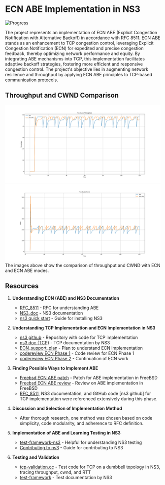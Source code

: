 # ECN ABE Implementation in NS3


![Progress](https://img.shields.io/badge/Progress-100%25-brightgreen)

The project represents an implementation of ECN ABE (Explicit Congestion Notification with Alternative Backoff) in accordance with RFC 8511. ECN ABE stands as an enhancement to TCP congestion control, leveraging Explicit Congestion Notification (ECN) for expedited and precise congestion feedback, thereby optimizing network performance and equity. By integrating ABE mechanisms into TCP, this implementation facilitates adaptive backoff strategies, fostering more efficient and responsive congestion control. The project's objective lies in augmenting network resilience and throughput by applying ECN ABE principles to TCP-based communication protocols.

## Throughput and CWND Comparison
![Throughput with ECN and ECN ABE Modes](Results/Tcp_cubic_throughput.png)
![CWND with ECN and ECN ABE Modes](Results/Tcp_cubic_cwnd.png)
The images above show the comparison of throughput and CWND with ECN and ECN ABE modes.

## Resources

1. **Understanding ECN (ABE) and NS3 Documentation**
   - [RFC_8511](https://www.rfc-editor.org/rfc/pdfrfc/rfc8511.txt.pdf) - RFC for understanding ABE
   - [NS3_doc](https://www.nsnam.org/docs/manual/html/tests.html) - NS3 documentation
   - [ns3 quick start](https://www.nsnam.org/docs/tutorial/html/quick-start.html) - Guide for installing NS3

2. **Understanding TCP Implementation and ECN Implementation in NS3**
   - [ns3 github](https://github.com/nsnam/ns-3-dev-git/tree/master/src/internet/model) - Repository with code for TCP implementation
   - [ns3 doc (TCP)](https://www.nsnam.org/docs/models/html/tcp.html) - TCP documentation by NS3
   - [ECN_support_plan](https://www.nsnam.org/wiki/ECN_support_for_qdiscs_in_ns-3) - Plan to understand ECN implementation
   - [codereview ECN Phase 1](https://codereview.appspot.com/306660043/#ps40001) - Code review for ECN Phase 1
   - [codereview ECN Phase 2](https://codereview.appspot.com/314790043/#ps110001) - Continuation of ECN work

3. **Finding Possible Ways to Implement ABE**
   - [Freebsd ECN ABE patch](https://reviews.freebsd.org/rS331214) - Patch for ABE implementation in FreeBSD
   - [Freebsd ECN ABE review](https://reviews.freebsd.org/D11616) - Review on ABE implementation in FreeBSD
   - [RFC_8511](https://www.rfc-editor.org/rfc/rfc8511.html), NS3 documentation, and GitHub code [ns3 github] for TCP implementation were referenced extensively during this phase.

4. **Discussion and Selection of Implementation Method**
   - After thorough research, one method was chosen based on code simplicity, code modularity, and adherence to RFC definition.

5. **Implementation of ABE and Learning Testing in NS3**
   - [test-framework-ns3](https://www.nsnam.org/docs/manual/html/test-framework.html) - Helpful for understanding NS3 testing
   - [Contributing to ns3](https://www.nsnam.org/docs/contributing/html/index.html) - Guide for contributing to NS3

6. **Testing and Validation**
   - [tcp-validation.cc](https://github.com/nsnam/ns-3-dev-git/blob/master/examples/tcp/tcp-validation.cc) - Test code for TCP on a dumbbell topology in NS3, tracing throughput, cwnd, and RTT
   - [test-framework](https://www.nsnam.org/docs/manual/html/test-framework.html) - Test documentation by NS3
